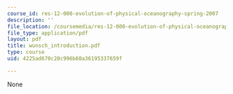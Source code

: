 ```yaml
---
course_id: res-12-000-evolution-of-physical-oceanography-spring-2007
description: ''
file_location: /coursemedia/res-12-000-evolution-of-physical-oceanography-spring-2007/4225ad670c20c996b60a36195337659f_wunsch_introduction.pdf
file_type: application/pdf
layout: pdf
title: wunsch_introduction.pdf
type: course
uid: 4225ad670c20c996b60a36195337659f

---
```

None